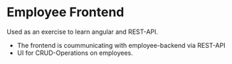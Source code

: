 # Employee Frontend
Used as an exercise to learn angular and REST-API.
- The frontend is coummunicating with employee-backend via REST-API
- UI for CRUD-Operations on employees.


